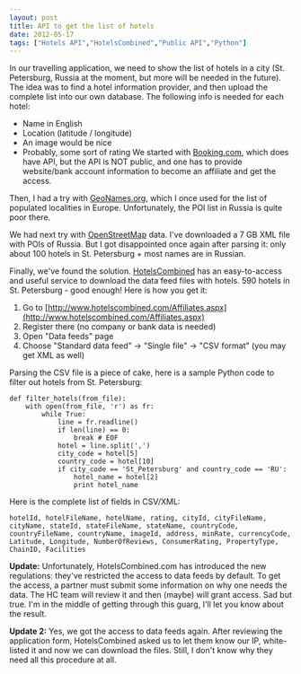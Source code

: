 ```yaml
---
layout: post
title: API to get the list of hotels
date: 2012-05-17
tags: ["Hotels API","HotelsCombined","Public API","Python"]
---
```


In our travelling application, we need to show the list of hotels in a city (St. Petersburg, Russia at the moment, but more will be needed in the future). The idea was to find a hotel information provider, and then upload the complete list into our own database. The following info is needed for each hotel:

*   Name in English
*   Location (latitude / longitude)
*   An image would be nice
*   Probably, some sort of rating
We started with [Booking.com](http://www.booking.com/index.html?aid=352212 "Booking.com"), which does have API, but the API is NOT public, and one has to provide website/bank account information to become an affiliate and get the access.

Then, I had a try with [GeoNames.org](http://GeoNames.org "GeoNames.org"), which I once used for the list of populated localities in Europe. Unfortunately, the POI list in Russia is quite poor there.

We had next try with [OpenStreetMap](http://www.openstreetmap.org "OpenStreetMap") data. I've downloaded a 7 GB XML file with POIs of Russia. But I got disappointed once again after parsing it: only about 100 hotels in St. Petersburg + most names are in Russian.

Finally, we've found the solution. [HotelsCombined](http://www.hotelscombined.com/?a_aid=61901 "HotelsCombined") has an easy-to-access and useful service to download the data feed files with hotels. 590 hotels in St. Petersburg - good enough! Here is how you get it:

1.  Go to [http://www.hotelscombined.com/Affiliates.aspx](http://www.hotelscombined.com/Affiliates.aspx)
2.  Register there (no company or bank data is needed)
3.  Open "Data feeds" page
4.  Choose "Standard data feed" -> "Single file" -> "CSV format" (you may get XML as well)

Parsing the CSV file is a piece of cake, here is a sample Python code to filter out hotels from St. Petersburg:

    def filter_hotels(from_file):
        with open(from_file, 'r') as fr:
            while True:
                line = fr.readline()
                if len(line) == 0:
                    break # EOF
                hotel = line.split(',')
                city_code = hotel[5]
                country_code = hotel[10]
                if city_code == 'St_Petersburg' and country_code == 'RU':
                    hotel_name = hotel[2]
                    print hotel_name

Here is the complete list of fields in CSV/XML:

    hotelId, hotelFileName, hotelName, rating, cityId, cityFileName, cityName, stateId, stateFileName, stateName, countryCode, countryFileName, countryName, imageId, address, minRate, currencyCode, Latitude, Longitude, NumberOfReviews, ConsumerRating, PropertyType, ChainID, Facilities

**Update:** Unfortunately, HotelsCombined.com has introduced the new regulations: they've restricted the access to data feeds by default. To get the access, a partner must submit some information on why one needs the data. The HC team will review it and then (maybe) will grant access. Sad but true. I'm in the middle of getting through this guarg, I'll let you know about the result.

**Update 2:** Yes, we got the access to data feeds again. After reviewing the application form, HotelsCombined asked us to let them know our IP, white-listed it and now we can download the files. Still, I don't know why they need all this procedure at all.